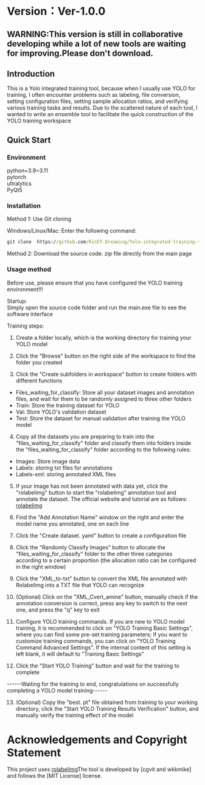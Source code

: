 # Version：Ver-1.0.0  
## WARNING:This version is still in collaborative developing while a lot of new tools are waiting for improving.Please don't download.
  
## Introduction
This is a Yolo integrated training tool, because when I usually use YOLO for training, I often encounter problems such as labeling, file conversion, setting configuration files, setting sample allocation ratios, and verifying various training tasks and results. Due to the scattered nature of each tool, I wanted to write an ensemble tool to facilitate the quick construction of the YOLO training workspace
  
## Quick Start

### Environment

python=3.9~3.11  
pytorch  
ultralytics  
PyQt5  

### Installation

Method 1: Use Git cloning

Windows/Linux/Mac: Enter the following command:  
```cmd
git clone  https://github.com/RinST-Dreaming/Yolo-integrated-training-tool.git
```  
  
Method 2: Download the source code. zip file directly from the main page
### Usage method
Before use, please ensure that you have configured the YOLO training environment!!!

Startup:   
Simply open the source code folder and run the main.exe file to see the software interface
  
Training steps:  

1. Create a folder locally, which is the working directory for training your YOLO model  
   
2. Click the "Browse" button on the right side of the workspace to find the folder you created  
   
3. Click the "Create subfolders in workspace" button to create folders with different functions
- Files_waiting_for_classify: Store all your dataset images and annotation files, and wait for them to be randomly assigned to three other folders
- Train: Store the training dataset for YOLO
- Val: Store YOLO's validation dataset
- Test: Store the dataset for manual validation after training the YOLO model

4. Copy all the datasets you are preparing to train into the "files_waiting_for_classify" folder and classify them into folders inside the "files_waiting_for_classify" folder according to the following rules:
- Images: Store image data
- Labels: storing txt files for annotations
- Labels-xml: storing annotated XML files
  
5. If your image has not been annotated with data yet, click the "rolabelimg" button to start the "rolabelimg" annotation tool and annotate the dataset. The official website and tutorial are as follows: [rolabelimg](https://github.com/cgvict/roLabelImg)  
   
6. Find the "Add Annotation Name" window on the right and enter the model name you annotated, one on each line
   
7. Click the "Create dataset. yaml" button to create a configuration file
   
8. Click the "Randomly Classify Images" button to allocate the "files_waiting_for_classify" folder to the other three categories according to a certain proportion (the allocation ratio can be configured in the right window)
   
9.  Click the "XML_to-txt" button to convert the XML file annotated with Rolabelimg into a TXT file that YOLO can recognize
    
10. (Optional) Click on the "XML_Cvert_amine" button, manually check if the annotation conversion is correct, press any key to switch to the next one, and press the "q" key to exit
    
11. Configure YOLO training commands. If you are new to YOLO model training, it is recommended to click on "YOLO Training Basic Settings", where you can find some pre-set training parameters; If you want to customize training commands, you can click on "YOLO Training Command Advanced Settings". If the internal content of this setting is left blank, it will default to "Training Basic Settings"
    
12. Click the "Start YOLO Training" button and wait for the training to complete
    
------Waiting for the training to end, congratulations on successfully completing a YOLO model training------

13.  (Optional) Copy the "best. pt" file obtained from training to your working directory, click the "Start YOLO Training Results Verification" button, and manually verify the training effect of the model  
    
# Acknowledgements and Copyright Statement
This project uses [rolabelimg](https://github.com/cgvict/roLabelImg)The tool is developed by [cgvit and wkkmike] and follows the [MIT License] license. 